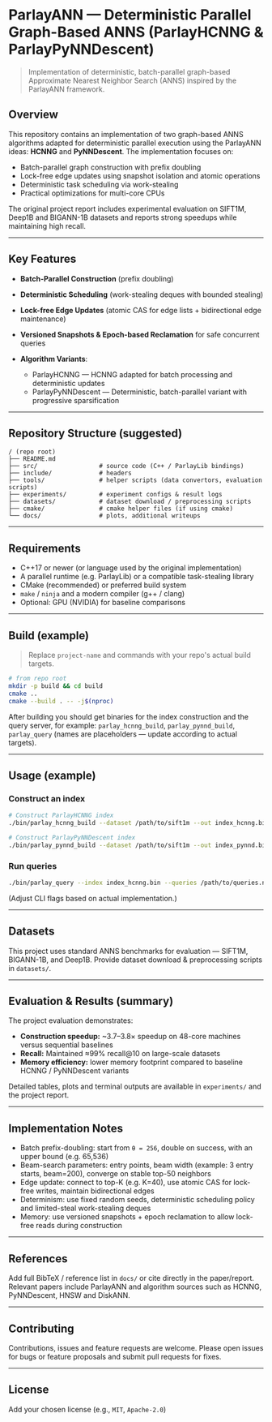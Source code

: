 # ParlayANN — Deterministic Parallel Graph-Based ANNS (ParlayHCNNG & ParlayPyNNDescent)

> Implementation of deterministic, batch-parallel graph-based Approximate Nearest Neighbor Search (ANNS) inspired by the ParlayANN framework.

## Overview

This repository contains an implementation of two graph-based ANNS algorithms adapted for deterministic parallel execution using the ParlayANN ideas: **HCNNG** and **PyNNDescent**. The implementation focuses on:

* Batch-parallel graph construction with prefix doubling
* Lock-free edge updates using snapshot isolation and atomic operations
* Deterministic task scheduling via work-stealing
* Practical optimizations for multi-core CPUs

The original project report includes experimental evaluation on SIFT1M, Deep1B and BIGANN-1B datasets and reports strong speedups while maintaining high recall.

---

## Key Features

* **Batch-Parallel Construction** (prefix doubling)
* **Deterministic Scheduling** (work-stealing deques with bounded stealing)
* **Lock-free Edge Updates** (atomic CAS for edge lists + bidirectional edge maintenance)
* **Versioned Snapshots & Epoch-based Reclamation** for safe concurrent queries
* **Algorithm Variants**:

  * ParlayHCNNG — HCNNG adapted for batch processing and deterministic updates
  * ParlayPyNNDescent — Deterministic, batch-parallel variant with progressive sparsification

---

## Repository Structure (suggested)

```
/ (repo root)
├── README.md
├── src/                 # source code (C++ / ParlayLib bindings)
├── include/             # headers
├── tools/               # helper scripts (data convertors, evaluation scripts)
├── experiments/         # experiment configs & result logs
├── datasets/            # dataset download / preprocessing scripts
├── cmake/               # cmake helper files (if using cmake)
└── docs/                # plots, additional writeups
```

---

## Requirements

* C++17 or newer (or language used by the original implementation)
* A parallel runtime (e.g. ParlayLib) or a compatible task-stealing library
* CMake (recommended) or preferred build system
* `make` / `ninja` and a modern compiler (g++ / clang)
* Optional: GPU (NVIDIA) for baseline comparisons

---

## Build (example)

> Replace `project-name` and commands with your repo's actual build targets.

```bash
# from repo root
mkdir -p build && cd build
cmake ..
cmake --build . -- -j$(nproc)
```

After building you should get binaries for the index construction and the query server, for example: `parlay_hcnng_build`, `parlay_pynnd_build`, `parlay_query` (names are placeholders — update according to actual targets).

---

## Usage (example)

### Construct an index

```bash
# Construct ParlayHCNNG index
./bin/parlay_hcnng_build --dataset /path/to/sift1m --out index_hcnng.bin --k 40 --batch 256

# Construct ParlayPyNNDescent index
./bin/parlay_pynnd_build --dataset /path/to/sift1m --out index_pynnd.bin --k 40 --batch 256
```

### Run queries

```bash
./bin/parlay_query --index index_hcnng.bin --queries /path/to/queries.npy --k 10 --threads 48
```

(Adjust CLI flags based on actual implementation.)

---

## Datasets

This project uses standard ANNS benchmarks for evaluation — SIFT1M, BIGANN-1B, and Deep1B. Provide dataset download & preprocessing scripts in `datasets/`.

---

## Evaluation & Results (summary)

The project evaluation demonstrates:

* **Construction speedup:** ~3.7–3.8× speedup on 48-core machines versus sequential baselines
* **Recall:** Maintained ≈99% recall@10 on large-scale datasets
* **Memory efficiency:** lower memory footprint compared to baseline HCNNG / PyNNDescent variants

Detailed tables, plots and terminal outputs are available in `experiments/` and the project report.

---

## Implementation Notes

* Batch prefix-doubling: start from `θ = 256`, double on success, with an upper bound (e.g. 65,536)
* Beam-search parameters: entry points, beam width (example: 3 entry starts, beam=200), converge on stable top-50 neighbors
* Edge update: connect to top-K (e.g. K=40), use atomic CAS for lock-free writes, maintain bidirectional edges
* Determinism: use fixed random seeds, deterministic scheduling policy and limited-steal work-stealing deques
* Memory: use versioned snapshots + epoch reclamation to allow lock-free reads during construction

---

## References

Add full BibTeX / reference list in `docs/` or cite directly in the paper/report. Relevant papers include ParlayANN and algorithm sources such as HCNNG, PyNNDescent, HNSW and DiskANN.

---

## Contributing

Contributions, issues and feature requests are welcome. Please open issues for bugs or feature proposals and submit pull requests for fixes.

-----

## License

Add your chosen license (e.g., `MIT`, `Apache-2.0`)

